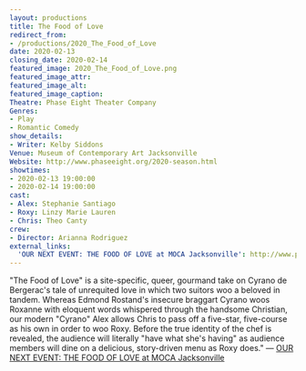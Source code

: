 ```yaml
---
layout: productions
title: The Food of Love
redirect_from:
- /productions/2020_The_Food_of_Love
date: 2020-02-13
closing_date: 2020-02-14
featured_image: 2020_The_Food_of_Love.png
featured_image_attr:
featured_image_alt:
featured_image_caption:
Theatre: Phase Eight Theater Company
Genres: 
- Play
- Romantic Comedy
show_details:
- Writer: Kelby Siddons
Venue: Museum of Contemporary Art Jacksonville
Website: http://www.phaseeight.org/2020-season.html
showtimes:
- 2020-02-13 19:00:00
- 2020-02-14 19:00:00
cast:
- Alex: Stephanie Santiago
- Roxy: Linzy Marie Lauren
- Chris: Theo Canty
crew:
- Director: Arianna Rodriguez
external_links:
  'OUR NEXT EVENT: THE FOOD OF LOVE at MOCA Jacksonville': http://www.phaseeight.org/2020-season.html
---
```

"The Food of Love" is a site-specific, queer, gourmand take on Cyrano de Bergerac's tale of unrequited love in which two suitors woo a beloved in tandem. Whereas Edmond Rostand's insecure braggart Cyrano woos Roxanne with eloquent words whispered through the handsome Christian, our modern "Cyrano" Alex allows Chris to pass off a five-star, five-course as his own in order to woo Roxy. Before the true identity of the chef is revealed, the audience will literally "have what she's having" as audience members will dine on a delicious, story-driven menu as Roxy does." — [OUR NEXT EVENT: THE FOOD OF LOVE at MOCA Jacksonville](http://www.phaseeight.org/2020-season.html)
